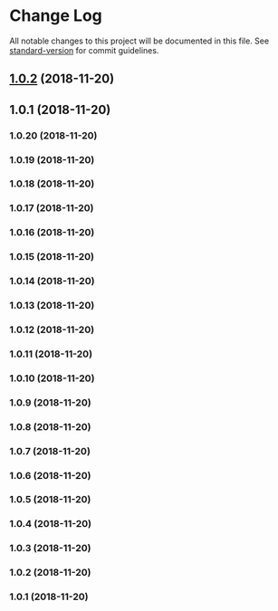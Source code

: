 # Change Log

All notable changes to this project will be documented in this file. See [standard-version](https://github.com/conventional-changelog/standard-version) for commit guidelines.

<a name="1.0.2"></a>
## [1.0.2](https://github.com/PhilippLgh/ethereum-react-components/compare/v1.0.1...v1.0.2) (2018-11-20)



<a name="1.0.1"></a>
## 1.0.1 (2018-11-20)



<a name="1.0.20"></a>
### 1.0.20 (2018-11-20)


<a name="1.0.19"></a>
### 1.0.19 (2018-11-20)


<a name="1.0.18"></a>
### 1.0.18 (2018-11-20)


<a name="1.0.17"></a>
### 1.0.17 (2018-11-20)


<a name="1.0.16"></a>
### 1.0.16 (2018-11-20)


<a name="1.0.15"></a>
### 1.0.15 (2018-11-20)


<a name="1.0.14"></a>
### 1.0.14 (2018-11-20)


<a name="1.0.13"></a>
### 1.0.13 (2018-11-20)


<a name="1.0.12"></a>
### 1.0.12 (2018-11-20)


<a name="1.0.11"></a>
### 1.0.11 (2018-11-20)


<a name="1.0.10"></a>
### 1.0.10 (2018-11-20)


<a name="1.0.9"></a>
### 1.0.9 (2018-11-20)


<a name="1.0.8"></a>
### 1.0.8 (2018-11-20)


<a name="1.0.7"></a>
### 1.0.7 (2018-11-20)


<a name="1.0.6"></a>
### 1.0.6 (2018-11-20)


<a name="1.0.5"></a>
### 1.0.5 (2018-11-20)


<a name="1.0.4"></a>
### 1.0.4 (2018-11-20)


<a name="1.0.3"></a>
### 1.0.3 (2018-11-20)


<a name="1.0.2"></a>
### 1.0.2 (2018-11-20)


<a name="1.0.1"></a>
### 1.0.1 (2018-11-20)
